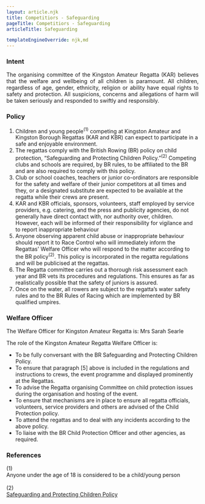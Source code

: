```yaml
---
layout: article.njk
title: Competitiors - Safeguarding
pageTitle: Competitiors - Safeguarding
articleTitle: Safeguarding

templateEngineOverride: njk,md
---
```

 
<h3>Intent</h3>
<p align=justify>The organising committee of the Kingston Amateur Regatta (KAR) believes that the welfare and wellbeing of all children is paramount. All children, regardless of age, gender, ethnicity, religion or ability have equal rights to safety and protection. All suspicions, concerns and allegations of harm will be taken seriously and responded to swiftly and responsibly.</p>
<h3>Policy</h3>
  <ol>
    <li> Children and young people<sup>(1)</sup> competing at Kingston Amateur
         and Kingston Borough Regattas (KAR and KBR) can expect to participate in a safe and enjoyable environment.</li>
    <li>The regattas
        comply with the British Rowing (BR)
        policy on child protection, &ldquo;Safeguarding and Protecting 
			Children Policy.&rdquo;<sup>(2)</sup>
        Competing clubs and schools are required, by BR
        rules, to be affiliated to the BR and are also required
        to comply with this policy.</li>
    <li>Club
        or school coaches, teachers or junior co-ordinators
        are responsible for the safety and welfare of their
        junior competitors at all times and they, or a designated
        substitute are expected to be available at the regatta
        while their crews are present.</li>
    <li>KAR and KBR officials, sponsors, volunteers,
        staff employed by service providers, e.g. catering,
        and the press and publicity agencies, do not generally
        have direct contact with, nor authority over, children.&nbsp; However,
        each will be informed of their responsibility for
        vigilance and to report inappropriate behaviour</li>
    <li>Anyone
        observing apparent child abuse or inappropriate behaviour
        should report it to Race Control who will immediately
        inform the Regattas' Welfare Officer who will respond
        to the matter according to the BR policy<sup>(2)</sup>. This policy is incorporated in the regatta regulations and will be publicised at the
        regattas.</li>
    <li>The Regatta committee carries out a thorough risk assessment 
			  each year and BR vets its procedures and regulations.
        This ensures as far as realistically possible that
        the safety of juniors is assured.</li>
    <li>Once on the water, all rowers are subject to the regatta&rsquo;s
        water safety rules and to the BR Rules of Racing
        which are implemented by BR qualified umpires.</li>
  </ol>
<h3>Welfare Officer </h3>
  <p align="justify">The Welfare Officer for Kingston Amateur Regatta is: 
		Mrs Sarah Searle</p>
<p align="justify">The role of the Kingston Amateur Regatta Welfare Officer is:</p>
  <ul>
    <li>To be fully conversant with the BR Safeguarding and Protecting 
			Children Policy.</li>
    <li>To ensure that paragraph [5] above is included
      in the regulations and instructions to crews, the
      event programme and displayed prominently at the
      Regattas.</li>
    <li>To advise the Regatta organising Committee on child
      protection issues during the organisation and hosting
      of the event.</li>
    <li>To ensure that mechanisms are in place to ensure
      all regatta officials, volunteers, service providers
      and others are advised of the Child Protection policy.</li>
    <li>To attend the regattas and to deal with any incidents
      according to the above policy. </li>
    <li>To liaise with the BR Child Protection Officer
      and other agencies, as required.</li>
  </ul>
          
   <h3>References</h3>
        <div class="left" style="width:20px">(1)</div>
        <div class="right" style="text-align:justify;width:630px">Anyone under the age of 18 is considered to be a child/young person</div>
        <div class="clear">&nbsp;</div>       
			  <div class="left" style="width:20px">(2)</div>
<!--
			  <div class="right" style="text-align:justify;width:630px"><a href="https://www.britishrowing.org/sites/default/files/pages/22685/SPCG%20Policy%20Feb%202013.pdf"</a>Safeguarding and Protecting Children Policy<br></div>
-->
<div class="right" style="text-align:justify;width:630px"><a href="https://www.britishrowing.org/wp-content/uploads/2020/03/Safeguarding-Protecting-Children-Policy-March-2020.pdf" target="new">Safeguarding and Protecting Children Policy</a></div>